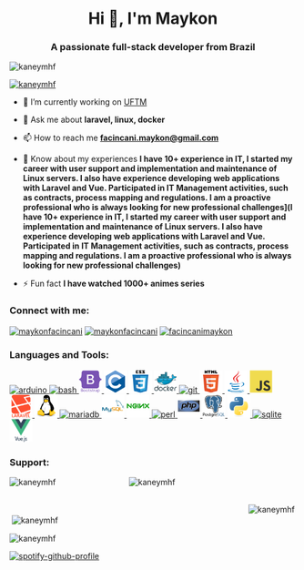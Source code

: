 <h1 align="center">Hi 👋, I'm Maykon</h1>
<h3 align="center">A passionate full-stack developer from Brazil</h3>

<p align="left"> <img src="https://komarev.com/ghpvc/?username=kaneymhf&label=Profile%20views&color=0e75b6&style=flat" alt="kaneymhf" /> </p>

<p align="left"> <a href="https://github.com/ryo-ma/github-profile-trophy"><img src="https://github-profile-trophy.vercel.app/?username=kaneymhf" alt="kaneymhf" /></a> </p>

- 🔭 I’m currently working on [UFTM](http://uftm.edu.br/)

- 💬 Ask me about **laravel, linux, docker**

- 📫 How to reach me **facincani.maykon@gmail.com**

- 📄 Know about my experiences **I have 10+ experience in IT, I started my career with user support and implementation and maintenance of Linux servers. I also have experience developing web applications with Laravel and Vue. Participated in IT Management activities, such as contracts, process mapping and regulations. I am a proactive professional who is always looking for new professional challenges](I have 10+ experience in IT, I started my career with user support and implementation and maintenance of Linux servers. I also have experience developing web applications with Laravel and Vue. Participated in IT Management activities, such as contracts, process mapping and regulations. I am a proactive professional who is always looking for new professional challenges)**

- ⚡ Fun fact **I have watched 1000+ animes series**

<h3 align="left">Connect with me:</h3>
<p align="left">
<a href="https://twitter.com/maykonfacincani" target="blank"><img align="center" src="https://raw.githubusercontent.com/rahuldkjain/github-profile-readme-generator/master/src/images/icons/Social/twitter.svg" alt="maykonfacincani" height="30" width="40" /></a>
<a href="https://linkedin.com/in/maykonfacincani" target="blank"><img align="center" src="https://raw.githubusercontent.com/rahuldkjain/github-profile-readme-generator/master/src/images/icons/Social/linked-in-alt.svg" alt="maykonfacincani" height="30" width="40" /></a>
<a href="https://instagram.com/facincanimaykon" target="blank"><img align="center" src="https://raw.githubusercontent.com/rahuldkjain/github-profile-readme-generator/master/src/images/icons/Social/instagram.svg" alt="facincanimaykon" height="30" width="40" /></a>
</p>

<h3 align="left">Languages and Tools:</h3>
<p align="left"> <a href="https://www.arduino.cc/" target="_blank" rel="noreferrer"> <img src="https://cdn.worldvectorlogo.com/logos/arduino-1.svg" alt="arduino" width="40" height="40"/> </a> <a href="https://www.gnu.org/software/bash/" target="_blank" rel="noreferrer"> <img src="https://www.vectorlogo.zone/logos/gnu_bash/gnu_bash-icon.svg" alt="bash" width="40" height="40"/> </a> <a href="https://getbootstrap.com" target="_blank" rel="noreferrer"> <img src="https://raw.githubusercontent.com/devicons/devicon/master/icons/bootstrap/bootstrap-plain-wordmark.svg" alt="bootstrap" width="40" height="40"/> </a> <a href="https://www.cprogramming.com/" target="_blank" rel="noreferrer"> <img src="https://raw.githubusercontent.com/devicons/devicon/master/icons/c/c-original.svg" alt="c" width="40" height="40"/> </a> <a href="https://www.w3schools.com/css/" target="_blank" rel="noreferrer"> <img src="https://raw.githubusercontent.com/devicons/devicon/master/icons/css3/css3-original-wordmark.svg" alt="css3" width="40" height="40"/> </a> <a href="https://www.docker.com/" target="_blank" rel="noreferrer"> <img src="https://raw.githubusercontent.com/devicons/devicon/master/icons/docker/docker-original-wordmark.svg" alt="docker" width="40" height="40"/> </a> <a href="https://git-scm.com/" target="_blank" rel="noreferrer"> <img src="https://www.vectorlogo.zone/logos/git-scm/git-scm-icon.svg" alt="git" width="40" height="40"/> </a> <a href="https://www.w3.org/html/" target="_blank" rel="noreferrer"> <img src="https://raw.githubusercontent.com/devicons/devicon/master/icons/html5/html5-original-wordmark.svg" alt="html5" width="40" height="40"/> </a> <a href="https://www.java.com" target="_blank" rel="noreferrer"> <img src="https://raw.githubusercontent.com/devicons/devicon/master/icons/java/java-original.svg" alt="java" width="40" height="40"/> </a> <a href="https://developer.mozilla.org/en-US/docs/Web/JavaScript" target="_blank" rel="noreferrer"> <img src="https://raw.githubusercontent.com/devicons/devicon/master/icons/javascript/javascript-original.svg" alt="javascript" width="40" height="40"/> </a> <a href="https://laravel.com/" target="_blank" rel="noreferrer"> <img src="https://raw.githubusercontent.com/devicons/devicon/master/icons/laravel/laravel-plain-wordmark.svg" alt="laravel" width="40" height="40"/> </a> <a href="https://www.linux.org/" target="_blank" rel="noreferrer"> <img src="https://raw.githubusercontent.com/devicons/devicon/master/icons/linux/linux-original.svg" alt="linux" width="40" height="40"/> </a> <a href="https://mariadb.org/" target="_blank" rel="noreferrer"> <img src="https://www.vectorlogo.zone/logos/mariadb/mariadb-icon.svg" alt="mariadb" width="40" height="40"/> </a> <a href="https://www.mysql.com/" target="_blank" rel="noreferrer"> <img src="https://raw.githubusercontent.com/devicons/devicon/master/icons/mysql/mysql-original-wordmark.svg" alt="mysql" width="40" height="40"/> </a> <a href="https://www.nginx.com" target="_blank" rel="noreferrer"> <img src="https://raw.githubusercontent.com/devicons/devicon/master/icons/nginx/nginx-original.svg" alt="nginx" width="40" height="40"/> </a> <a href="https://www.perl.org/" target="_blank" rel="noreferrer"> <img src="https://api.iconify.design/logos-perl.svg" alt="perl" width="40" height="40"/> </a> <a href="https://www.php.net" target="_blank" rel="noreferrer"> <img src="https://raw.githubusercontent.com/devicons/devicon/master/icons/php/php-original.svg" alt="php" width="40" height="40"/> </a> <a href="https://www.postgresql.org" target="_blank" rel="noreferrer"> <img src="https://raw.githubusercontent.com/devicons/devicon/master/icons/postgresql/postgresql-original-wordmark.svg" alt="postgresql" width="40" height="40"/> </a> <a href="https://www.python.org" target="_blank" rel="noreferrer"> <img src="https://raw.githubusercontent.com/devicons/devicon/master/icons/python/python-original.svg" alt="python" width="40" height="40"/> </a> <a href="https://www.sqlite.org/" target="_blank" rel="noreferrer"> <img src="https://www.vectorlogo.zone/logos/sqlite/sqlite-icon.svg" alt="sqlite" width="40" height="40"/> </a> <a href="https://vuejs.org/" target="_blank" rel="noreferrer"> <img src="https://raw.githubusercontent.com/devicons/devicon/master/icons/vuejs/vuejs-original-wordmark.svg" alt="vuejs" width="40" height="40"/> </a> </p>

<h3 align="left">Support:</h3>
<p><a href="https://www.buymeacoffee.com/kaneymhf"> <img align="left" src="https://cdn.buymeacoffee.com/buttons/v2/default-yellow.png" height="50" width="210" alt="kaneymhf" /></a><a href="https://ko-fi.com/kaneymhf"> <img align="left" src="https://cdn.ko-fi.com/cdn/kofi3.png?v=3" height="50" width="210" alt="kaneymhf" /></a></p><br><br>

<p><img align="left" src="https://github-readme-stats.vercel.app/api/top-langs?username=kaneymhf&show_icons=true&locale=en&layout=compact" alt="kaneymhf" /></p>

<p>&nbsp;<img align="center" src="https://github-readme-stats.vercel.app/api?username=kaneymhf&show_icons=true&locale=en" alt="kaneymhf" /></p>

<p><img align="center" src="https://github-readme-streak-stats.herokuapp.com/?user=kaneymhf&" alt="kaneymhf" /></p>

[![spotify-github-profile](https://spotify-github-profile.vercel.app/api/view?uid=12177334476&cover_image=true&theme=default&bar_color=53b14f&bar_color_cover=false)](https://github.com/kittinan/spotify-github-profile)
